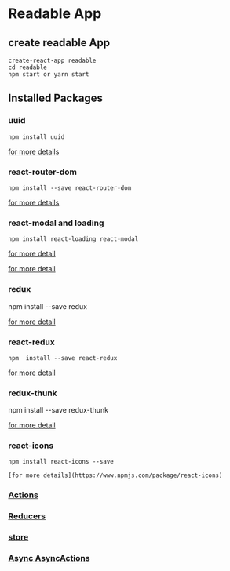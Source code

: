 # Readable App

## create readable App

    create-react-app readable
    cd readable
    npm start or yarn start

## Installed Packages

### uuid

    npm install uuid

 [for more details](https://www.npmjs.com/package/uuid)

### react-router-dom

    npm install --save react-router-dom

[for more details](https://www.npmjs.com/package/react-router-dom)

### react-modal and loading

    npm install react-loading react-modal

 [for more detail](https://www.npmjs.com/package/react-modal)

 [for more detail](https://www.npmjs.com/package/react-loading)

### redux

   npm install --save redux

   [for more detail ](https://www.npmjs.com/package/redux)

### react-redux

    npm  install --save react-redux

 [for more detail](https://www.npmjs.com/package/react-redux)

### redux-thunk

   npm install --save redux-thunk

   [for more detail](https://www.npmjs.com/package/redux-thunk)

### react-icons

    npm install react-icons --save

    [for more details](https://www.npmjs.com/package/react-icons)

### [Actions](http://redux.js.org/docs/basics/Actions.html)
### [Reducers](http://redux.js.org/docs/basics/Reducers.html)
### [store](http://redux.js.org/docs/basics/Store.html)
### [Async AsyncActions](http://redux.js.org/docs/advanced/AsyncActions.html)  
